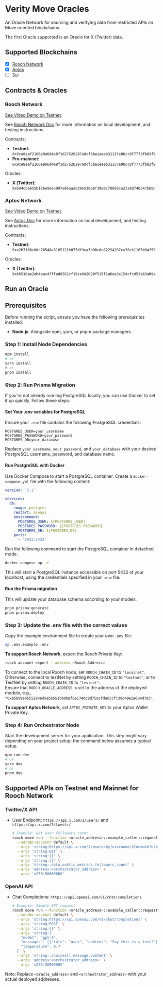 # Verity Move Oracles

An Oracle Network for sourcing and verifying data from restricted APIs on Move oriented blockchains.

The first Oracle supported is an Oracle for X (Twitter) data. 

## Supported Blockchains

- [x] [Rooch Network](https://rooch.network/)
- [x] [Aptos](https://aptosfoundation.org/)
- [ ] Sui

## Contracts & Oracles

### Rooch Network

[See Video Demo on Testnet](https://www.loom.com/share/72903d5067b14a05989918f2300f4660?sid=6b7886dd-6074-4751-8d8c-609634117982).

See [Rooch Network Doc](./docs/ROOCH.md) for more information on local development, and testing instructions.

Contracts:

- **Testnet**: `0x9ce8eaf2166e9a6d4e8f1d27626297a0cf5ba1eaeb31137e08cc8f7773fb83f8`
- **Pre-mainnet**: `0x9ce8eaf2166e9a6d4e8f1d27626297a0cf5ba1eaeb31137e08cc8f7773fb83f8`

Oracles:

- **X (Twitter)**: `0x694cbe655b126e9e6a997e86aaab39e538abf30a8c78669ce23a98740b47b65d`

### Aptos Network

[See Video Demo on Testnet](https://www.loom.com/share/f144c5c66c7040e9b37b8a2a66d493e3?sid=f59fa659-9727-4fed-b5ac-39bd7c61e9a8).

See [Aptos Doc](./docs/APTOS.md) for more information on local development, and testing instructions.

Contracts:

- **Testnet**: `0xa2b7160c0dc70548e8105121b075df9ea3b98c0c82294207ca38cb1165b94f59`

Oracles:

- **X (Twitter)**: `0x6b516ae2eb4aac47ffadd502cf19ce842020f515f1abea3e154cfc053ab3ab9a`

## Run an Oracle

## Prerequisites

Before running the script, ensure you have the following prerequisites installed:

- **Node.js**: Alongside npm, yarn, or pnpm package managers.

### Step 1: Install Node Dependencies

```bash
npm install
# or
yarn install
# or
pnpm install
```

### Step 2: Run Prisma Migration

If you're not already running PostgreSQL locally, you can use Docker to set it up quickly. Follow these steps:

#### Set Your .env variables for PostgreSQL

Ensure your `.env` file contains the following PostgreSQL credentials:

```plaintext
POSTGRES_USER=your_username
POSTGRES_PASSWORD=your_password
POSTGRES_DB=your_database
```

Replace `your_username`, `your_password`, and `your_database` with your desired PostgreSQL username, password, and database name.

#### Run PostgreSQL with Docker

Use Docker Compose to start a PostgreSQL container. Create a `docker-compose.yml` file with the following content:

```yaml
version: '3.1'

services:
  db:
    image: postgres
    restart: always
    environment:
      POSTGRES_USER: ${POSTGRES_USER}
      POSTGRES_PASSWORD: ${POSTGRES_PASSWORD}
      POSTGRES_DB: ${POSTGRES_DB}
    ports:
      - "5432:5432"
```

Run the following command to start the PostgreSQL container in detached mode:

```bash
docker-compose up -d
```

This will start a PostgreSQL instance accessible on port 5432 of your localhost, using the credentials specified in your `.env` file.

#### Run the Prisma migration 

This will update your database schema according to your models.

```bash
pnpm prisma:generate
pnpm prisma:deploy
```

### Step 3: Update the .env file with the correct values

Copy the example environment file to create your own `.env` file:

```bash
cp .env.example .env
```

**To support Rooch Network**, export the Rooch Private Key:

```bash
rooch account export --address <Rooch Address>
``` 

To connect to the local Rooch node, set `ROOCH_CHAIN_ID` to `"localnet"`.  
Otherwise, connect to testNet by setting `ROOCH_CHAIN_ID` to `"testnet"`, or to TestNet by setting `ROOCH_CHAIN_ID` to `"testnet"`.  
Ensure that `ROOCH_ORACLE_ADDRESS` is set to the address of the deployed module, e.g., `"0x85859e45551846d9ab8651bb0b6f6e1740c9d758cfda05cfc39d49e2a604d783"`.

**To support Aptos Network**, set `APTOS_PRIVATE_KEY` to your Aptos Wallet Private Key.

### Step 4: Run Orchestrator Node

Start the development server for your application. This step might vary depending on your project setup; the command below assumes a typical setup.

```bash
npm run dev
# or
yarn dev
# or
pnpm dev
```


## Supported APIs on Testnet and Mainnet for Rooch Network

### Twitter/X API
- User Endpoint: `https://api.x.com/2/users/` and `https://api.x.com/2/tweets/`
  ```bash
  # Example: Get user followers count
  rooch move run --function <oracle_address>::example_caller::request_data \
    --sender-account default \
    --args 'string:https://api.x.com/2/users/by/username/elonmusk?user.fields=public_metrics' \
    --args 'string:GET' \
    --args 'string:{}' \
    --args 'string:{}' \
    --args 'string:.data.public_metrics.followers_count' \
    --args 'address:<orchestrator_address>' \
    --args 'u256:50000000'
  ```

### OpenAI API
- Chat Completions: `https://api.openai.com/v1/chat/completions`
  ```bash
  # Example: Simple GPT request
  rooch move run --function <oracle_address>::example_caller::request_data \
    --sender-account default \
    --args 'string:https://api.openai.com/v1/chat/completions' \
    --args 'string:POST' \
    --args 'string:{}' \
    --args 'string:{
      "model": "gpt-4",
      "messages": [{"role": "user", "content": "Say this is a test!"}],
      "temperature": 0.7
    }' \
    --args 'string:.choices[].message.content' \
    --args 'address:<orchestrator_address>' \
    --args 'u256:50000000'
  ```

Note: Replace `<oracle_address>` and `<orchestrator_address>` with your actual deployed addresses.